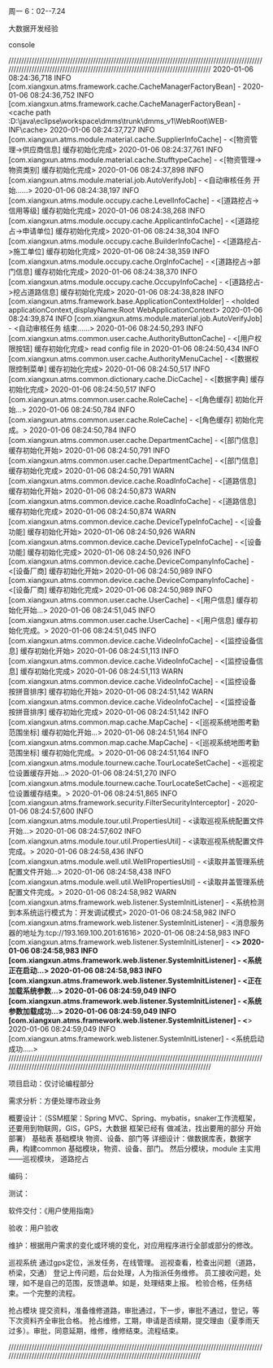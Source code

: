 周一
6：02--7.24

大数据开发经验

console

//////////////////////////////////////////////////////////////////////////////////////////////////////////////////////////////////////////////////////////////////////////////////
2020-01-06 08:24:36,718 INFO [com.xiangxun.atms.framework.cache.CacheManagerFactoryBean] - <Initializing EHCache CacheManager>
2020-01-06 08:24:36,752 INFO [com.xiangxun.atms.framework.cache.CacheManagerFactoryBean] - <cache path :D:\java\eclipse\workspace\dmms\trunk\dmms_v1\WebRoot\WEB-INF\cache>
2020-01-06 08:24:37,727 INFO [com.xiangxun.atms.module.material.cache.SupplierInfoCache] - <[物资管理->供应商信息] 缓存初始化完成>
2020-01-06 08:24:37,761 INFO [com.xiangxun.atms.module.material.cache.StufftypeCache] - <[物资管理->物资类别] 缓存初始化完成>
2020-01-06 08:24:37,898 INFO [com.xiangxun.atms.module.material.job.AutoVerifyJob] - <自动审核任务 开始......>
2020-01-06 08:24:38,197 INFO [com.xiangxun.atms.module.occupy.cache.LevelInfoCache] - <[道路挖占->信用等级] 缓存初始化完成>
2020-01-06 08:24:38,268 INFO [com.xiangxun.atms.module.occupy.cache.ApplicantInfoCache] - <[道路挖占->申请单位] 缓存初始化完成>
2020-01-06 08:24:38,304 INFO [com.xiangxun.atms.module.occupy.cache.BuilderInfoCache] - <[道路挖占->施工单位] 缓存初始化完成>
2020-01-06 08:24:38,359 INFO [com.xiangxun.atms.module.occupy.cache.OrgInfoCache] - <[道路挖占->部门信息] 缓存初始化完成>
2020-01-06 08:24:38,370 INFO [com.xiangxun.atms.module.occupy.cache.OccupyInfoCache] - <[道路挖占->挖占道路信息] 缓存初始化完成>
2020-01-06 08:24:38,828 INFO [com.xiangxun.atms.framework.base.ApplicationContextHolder] - <holded applicationContext,displayName:Root WebApplicationContext>
2020-01-06 08:24:39,874 INFO [com.xiangxun.atms.module.material.job.AutoVerifyJob] - <自动审核任务 结束......>
2020-01-06 08:24:50,293 INFO [com.xiangxun.atms.common.user.cache.AuthorityButtonCache] - <[用户权限按钮] 缓存初始化完成>
read config file in 
2020-01-06 08:24:50,434 INFO [com.xiangxun.atms.common.user.cache.AuthorityMenuCache] - <[数据权限控制菜单] 缓存初始化完成>
2020-01-06 08:24:50,517 INFO [com.xiangxun.atms.common.dictionary.cache.DicCache] - <[数据字典] 缓存初始化完成>
2020-01-06 08:24:50,517 INFO [com.xiangxun.atms.common.user.cache.RoleCache] - <[角色缓存] 初始化开始...>
2020-01-06 08:24:50,784 INFO [com.xiangxun.atms.common.user.cache.RoleCache] - <[角色缓存] 初始化完成。>
2020-01-06 08:24:50,784 INFO [com.xiangxun.atms.common.user.cache.DepartmentCache] - <[部门信息] 缓存初始化开始>
2020-01-06 08:24:50,791 INFO [com.xiangxun.atms.common.user.cache.DepartmentCache] - <[部门信息] 缓存初始化完成>
2020-01-06 08:24:50,791 WARN [com.xiangxun.atms.common.device.cache.RoadInfoCache] - <[道路信息] 缓存初始化开始>
2020-01-06 08:24:50,873 WARN [com.xiangxun.atms.common.device.cache.RoadInfoCache] - <[道路信息] 缓存初始化完成>
2020-01-06 08:24:50,874 WARN [com.xiangxun.atms.common.device.cache.DeviceTypeInfoCache] - <[设备功能] 缓存初始化开始>
2020-01-06 08:24:50,926 WARN [com.xiangxun.atms.common.device.cache.DeviceTypeInfoCache] - <[设备功能] 缓存初始化完成>
2020-01-06 08:24:50,926 INFO [com.xiangxun.atms.common.device.cache.DeviceCompanyInfoCache] - <[设备厂商] 缓存初始化开始>
2020-01-06 08:24:50,989 INFO [com.xiangxun.atms.common.device.cache.DeviceCompanyInfoCache] - <[设备厂商] 缓存初始化完成>
2020-01-06 08:24:50,989 INFO [com.xiangxun.atms.common.user.cache.UserCache] - <[用户信息] 缓存初始化开始...>
2020-01-06 08:24:51,045 INFO [com.xiangxun.atms.common.user.cache.UserCache] - <[用户信息] 缓存初始化完成。>
2020-01-06 08:24:51,045 INFO [com.xiangxun.atms.common.device.cache.VideoInfoCache] - <[监控设备信息] 缓存初始化开始>
2020-01-06 08:24:51,113 INFO [com.xiangxun.atms.common.device.cache.VideoInfoCache] - <[监控设备信息] 缓存初始化完成>
2020-01-06 08:24:51,113 WARN [com.xiangxun.atms.common.device.cache.VideoInfoCache] - <[监控设备 按拼音排序] 缓存初始化开始>
2020-01-06 08:24:51,142 WARN [com.xiangxun.atms.common.device.cache.VideoInfoCache] - <[监控设备 按拼音排序] 缓存初始化完成>
2020-01-06 08:24:51,142 INFO [com.xiangxun.atms.common.map.cache.MapCache] - <[巡视系统地图考勤范围坐标] 缓存初始化开始...>
2020-01-06 08:24:51,164 INFO [com.xiangxun.atms.common.map.cache.MapCache] - <[巡视系统地图考勤范围坐标] 缓存初始化完成。>
2020-01-06 08:24:51,164 INFO [com.xiangxun.atms.module.tournew.cache.TourLocateSetCache] - <巡视定位设置缓存开始...>
2020-01-06 08:24:51,270 INFO [com.xiangxun.atms.module.tournew.cache.TourLocateSetCache] - <巡视定位设置缓存结束。>
2020-01-06 08:24:51,865 INFO [com.xiangxun.atms.framework.security.FilterSecurityInterceptor] - <Validated configuration attributes>
2020-01-06 08:24:57,600 INFO [com.xiangxun.atms.module.tour.util.PropertiesUtil] - <读取巡视系统配置文件开始...>
2020-01-06 08:24:57,602 INFO [com.xiangxun.atms.module.tour.util.PropertiesUtil] - <读取巡视系统配置文件完成。>
2020-01-06 08:24:58,436 INFO [com.xiangxun.atms.module.well.util.WellPropertiesUtil] - <读取井盖管理系统配置文件开始...>
2020-01-06 08:24:58,438 INFO [com.xiangxun.atms.module.well.util.WellPropertiesUtil] - <读取井盖管理系统配置文件完成。>
2020-01-06 08:24:58,982 WARN [com.xiangxun.atms.framework.web.listener.SystemInitListener] - <系统检测到本系统运行模式为：开发调试模式>
2020-01-06 08:24:58,982 INFO [com.xiangxun.atms.framework.web.listener.SystemInitListener] - <消息服务器的地址为:tcp://193.169.100.201:61616>
2020-01-06 08:24:58,983 INFO [com.xiangxun.atms.framework.web.listener.SystemInitListener] - <********************************************>
2020-01-06 08:24:58,983 INFO [com.xiangxun.atms.framework.web.listener.SystemInitListener] - <系统正在启动...>
2020-01-06 08:24:58,983 INFO [com.xiangxun.atms.framework.web.listener.SystemInitListener] - <正在加载系统参数...>
2020-01-06 08:24:59,049 INFO [com.xiangxun.atms.framework.web.listener.SystemInitListener] - <系统参数加载成功...>
2020-01-06 08:24:59,049 INFO [com.xiangxun.atms.framework.web.listener.SystemInitListener] - <********************************************>
2020-01-06 08:24:59,049 INFO [com.xiangxun.atms.framework.web.listener.SystemInitListener] - <系统启动成功.....>
//////////////////////////////////////////////////////////////////////////////////////////////////////////////////////////////////////////////////////////////////////////////////


项目启动：仅讨论编程部分





需求分析：方便处理市政业务

概要设计：（SSM框架：Spring MVC、Spring、mybatis，snaker工作流框架，还要用到物联网，GIS，GPS，大数据
		   框架已经有 做减法，找出要用的部分 开始部署）
           基础表 基础模块  物资、设备、部门等
详细设计：做数据库表，数据字典，构建common 基础模块，物资、设备、部门。
		  然后分模块，module 
		  主实用 ——巡视模块， 道路挖占 
		  
		  
编码：

测试：

软件交付：《用户使用指南》

验收：用户验收

维护：根据用户需求的变化或环境的变化，对应用程序进行全部或部分的修改。





巡视系统
通过gps定位，派发任务，在线管理。
巡视查看，检查出问题（道路，桥梁，交通）
登记上传问题，后台处理，人为指派任务维修。 员工接收问题，处理，如不是自己的范围，反馈退单。如是，处理结束上报。
检验合格，任务结束。一个完整的流程。

抢占模块
提交资料，准备维修道路，审批通过，下一步，审批不通过，登记，等下次资料齐全审批合格。
抢占维修，工期，申请是否续期，提交理由（夏季雨天过多）。审批，同意延期，维修，维修结束。流程结束。


//////////////////////////////////////////////////////////////////////////////////////////////////////////////////////////////////////////////////////////////////////////////
























































